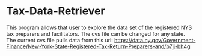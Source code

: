 # Tax-Data-Retriever
This program allows that user to explore the data set of the registered NYS tax preparers and facilitators. 
The cvs file can be changed for any state. The current cvs file pulls data from this url: https://data.ny.gov/Government-Finance/New-York-State-Registered-Tax-Return-Preparers-and/b7jj-bh4g

